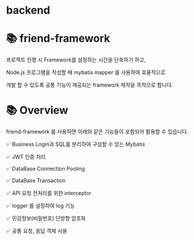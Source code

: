 # backend

# 📚 friend-framework

프로젝트 진행 시 Framework를 설정하는 시간을 단축하기 하고,

Node.js 프로그램을 작성할 때 mybatis mapper 를 사용하여 효율적으로

개발 할 수 있도록 공통 기능이 제공되는 framework 제작을 목적으로 합니다.

# 📚 Overview

friend-framework 를 사용하면 아래와 같은 기능들이 포함되어 활용할 수 있습니다.

✅ Business Login과 SQL를 분리하여 구성할 수 있는 Mybatis

✅ JWT 인증 처리

<!-- ✅ Swagger 를 사용하여 API 문서 및 테스트 가능 -->

✅ DataBase Connection Pooling

✅ DataBase Transaction

✅ API 요청 전처리를 위한 interceptor

✅ logger 를 설정하여 log 기능

✅ 민감정보(비밀번호) 단방향 암호화

✅ 공통 요청, 응답 객체 사용

